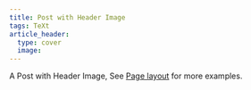 ```yaml
---
title: Post with Header Image
tags: TeXt
article_header:
  type: cover
  image:
---
```


A Post with Header Image, See [Page layout](https://tianqi.name/jekyll-TeXt-theme/samples.html#page-layout) for more examples.

<!--more-->
